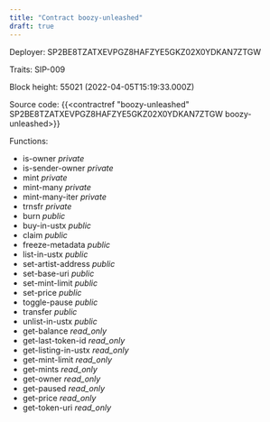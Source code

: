 ```yaml
---
title: "Contract boozy-unleashed"
draft: true
---
```

Deployer: SP2BE8TZATXEVPGZ8HAFZYE5GKZ02X0YDKAN7ZTGW

Traits:
SIP-009 



Block height: 55021 (2022-04-05T15:19:33.000Z)

Source code: {{<contractref "boozy-unleashed" SP2BE8TZATXEVPGZ8HAFZYE5GKZ02X0YDKAN7ZTGW boozy-unleashed>}}

Functions:

* is-owner _private_
* is-sender-owner _private_
* mint _private_
* mint-many _private_
* mint-many-iter _private_
* trnsfr _private_
* burn _public_
* buy-in-ustx _public_
* claim _public_
* freeze-metadata _public_
* list-in-ustx _public_
* set-artist-address _public_
* set-base-uri _public_
* set-mint-limit _public_
* set-price _public_
* toggle-pause _public_
* transfer _public_
* unlist-in-ustx _public_
* get-balance _read_only_
* get-last-token-id _read_only_
* get-listing-in-ustx _read_only_
* get-mint-limit _read_only_
* get-mints _read_only_
* get-owner _read_only_
* get-paused _read_only_
* get-price _read_only_
* get-token-uri _read_only_
